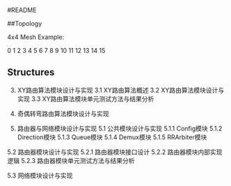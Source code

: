#README

##Topology

4x4 Mesh Example:

0   1   2   3
4   5   6   7
8   9   10  11
12  13  14  15

## Structures

3. XY路由算法模块设计与实现
3.1 XY路由算法概述
3.2 XY路由算法模块设计与实现
3.3 XY路由算法模块单元测试方法与结果分析

4. 奇偶转弯路由算法模块设计与实现


5. 路由器与网络模块设计与实现
5.1 公共模块设计与实现
5.1.1 Config模块
5.1.2 Direction模块
5.1.3 Queue模块
5.1.4 Demux模块
5.1.5 RRArbiter模块

5.2 路由器模块设计与实现
5.2.1 路由器模块接口设计
5.2.2 路由器模块内部实现逻辑
5.2.3 路由器模块单元测试方法与结果分析

5.3 网络模块设计与实现



